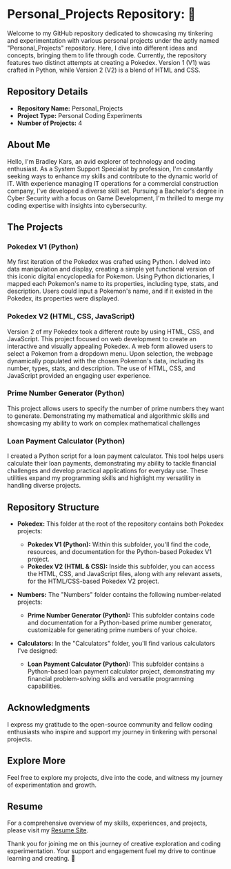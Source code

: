 # Personal_Projects Repository: 🚀

Welcome to my GitHub repository dedicated to showcasing my tinkering and experimentation with various personal projects under the aptly named "Personal_Projects" repository. Here, I dive into different ideas and concepts, bringing them to life through code. Currently, the repository features two distinct attempts at creating a Pokedex. Version 1 (V1) was crafted in Python, while Version 2 (V2) is a blend of HTML and CSS.

## Repository Details

- **Repository Name:** Personal_Projects
- **Project Type:** Personal Coding Experiments
- **Number of Projects:** 4

## About Me

Hello, I'm Bradley Kars, an avid explorer of technology and coding enthusiast. As a System Support Specialist by profession, I'm constantly seeking ways to enhance my skills and contribute to the dynamic world of IT. With experience managing IT operations for a commercial construction company, I've developed a diverse skill set. Pursuing a Bachelor's degree in Cyber Security with a focus on Game Development, I'm thrilled to merge my coding expertise with insights into cybersecurity.

## The Projects

### Pokedex V1 (Python)
My first iteration of the Pokedex was crafted using Python. I delved into data manipulation and display, creating a simple yet functional version of this iconic digital encyclopedia for Pokemon. Using Python dictionaries, I mapped each Pokemon's name to its properties, including type, stats, and description. Users could input a Pokemon's name, and if it existed in the Pokedex, its properties were displayed.

### Pokedex V2 (HTML, CSS, JavaScript)
Version 2 of my Pokedex took a different route by using HTML, CSS, and JavaScript. This project focused on web development to create an interactive and visually appealing Pokedex. A web form allowed users to select a Pokemon from a dropdown menu. Upon selection, the webpage dynamically populated with the chosen Pokemon's data, including its number, types, stats, and description. The use of HTML, CSS, and JavaScript provided an engaging user experience.

### Prime Number Generator (Python)
This project allows users to specify the number of prime numbers they want to generate. Demonstrating my mathematical and algorithmic skills and showcasing my ability to work on complex mathematical challenges

### Loan Payment Calculator (Python)
I created a Python script for a loan payment calculator. This tool helps users calculate their loan payments, demonstrating my ability to tackle financial challenges and develop practical applications for everyday use. These utilities expand my programming skills and highlight my versatility in handling diverse projects.

## Repository Structure

- **Pokedex:** This folder at the root of the repository contains both Pokedex projects:
  - **Pokedex V1 (Python):** Within this subfolder, you'll find the code, resources, and documentation for the Python-based Pokedex V1 project.
  - **Pokedex V2 (HTML & CSS):** Inside this subfolder, you can access the HTML, CSS, and JavaScript files, along with any relevant assets, for the HTML/CSS-based Pokedex V2 project.

- **Numbers:** The "Numbers" folder contains the following number-related projects:
  - **Prime Number Generator (Python):** This subfolder contains code and documentation for a Python-based prime number generator, customizable for generating prime numbers of your choice.

- **Calculators:** In the "Calculators" folder, you'll find various calculators I've designed:
  - **Loan Payment Calculator (Python):** This subfolder contains a Python-based loan payment calculator project, demonstrating my financial problem-solving skills and versatile programming capabilities.

## Acknowledgments

I express my gratitude to the open-source community and fellow coding enthusiasts who inspire and support my journey in tinkering with personal projects.

## Explore More

Feel free to explore my projects, dive into the code, and witness my journey of experimentation and growth.

## Resume

For a comprehensive overview of my skills, experiences, and projects, please visit my [Resume Site](https://bradley-kars.github.io/).

Thank you for joining me on this journey of creative exploration and coding experimentation. Your support and engagement fuel my drive to continue learning and creating. 🌟
